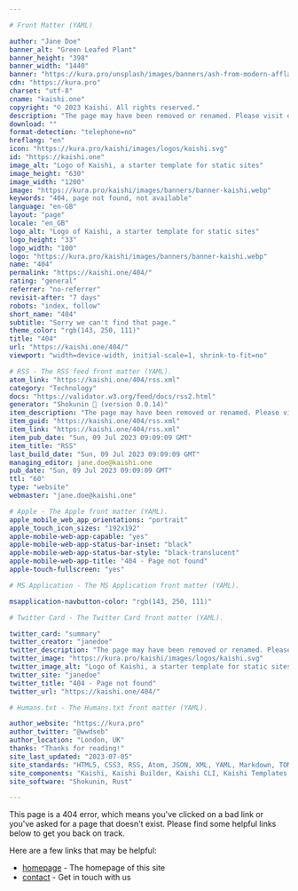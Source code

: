 ```yaml
---

# Front Matter (YAML)

author: "Jane Doe"
banner_alt: "Green Leafed Plant"
banner_height: "398"
banner_width: "1440"
banner: "https://kura.pro/unsplash/images/banners/ash-from-modern-afflatus-NQ6Lh81BTRs-unsplash.jpg"
cdn: "https://kura.pro"
charset: "utf-8"
cname: "kaishi.one"
copyright: "© 2023 Kaishi. All rights reserved."
description: "The page may have been removed or renamed. Please visit our homepage for more information."
download: ""
format-detection: "telephone=no"
hreflang: "en"
icon: "https://kura.pro/kaishi/images/logos/kaishi.svg"
id: "https://kaishi.one"
image_alt: "Logo of Kaishi, a starter template for static sites"
image_height: "630"
image_width: "1200"
image: "https://kura.pro/kaishi/images/banners/banner-kaishi.webp"
keywords: "404, page not found, not available"
language: "en-GB"
layout: "page"
locale: "en_GB"
logo_alt: "Logo of Kaishi, a starter template for static sites"
logo_height: "33"
logo_width: "100"
logo: "https://kura.pro/kaishi/images/banners/banner-kaishi.webp"
name: "404"
permalink: "https://kaishi.one/404/"
rating: "general"
referrer: "no-referrer"
revisit-after: "7 days"
robots: "index, follow"
short_name: "404"
subtitle: "Sorry we can't find that page."
theme_color: "rgb(143, 250, 111)"
title: "404"
url: "https://kaishi.one/404/"
viewport: "width=device-width, initial-scale=1, shrink-to-fit=no"

# RSS - The RSS feed front matter (YAML).
atom_link: "https://kaishi.one/404/rss.xml"
category: "Technology"
docs: "https://validator.w3.org/feed/docs/rss2.html"
generator: "Shokunin 🦀 (version 0.0.14)"
item_description: "The page may have been removed or renamed. Please visit our homepage for more information."
item_guid: "https://kaishi.one/404/rss.xml"
item_link: "https://kaishi.one/404/rss.xml"
item_pub_date: "Sun, 09 Jul 2023 09:09:09 GMT"
item_title: "RSS"
last_build_date: "Sun, 09 Jul 2023 09:09:09 GMT"
managing_editor: jane.doe@kaishi.one
pub_date: "Sun, 09 Jul 2023 09:09:09 GMT"
ttl: "60"
type: "website"
webmaster: "jane.doe@kaishi.one"

# Apple - The Apple front matter (YAML).
apple_mobile_web_app_orientations: "portrait"
apple_touch_icon_sizes: "192x192"
apple-mobile-web-app-capable: "yes"
apple-mobile-web-app-status-bar-inset: "black"
apple-mobile-web-app-status-bar-style: "black-translucent"
apple-mobile-web-app-title: "404 - Page not found"
apple-touch-fullscreen: "yes"

# MS Application - The MS Application front matter (YAML).

msapplication-navbutton-color: "rgb(143, 250, 111)"

# Twitter Card - The Twitter Card front matter (YAML).

twitter_card: "summary"
twitter_creator: "janedoe"
twitter_description: "The page may have been removed or renamed. Please visit our homepage for more information."
twitter_image: "https://kura.pro/kaishi/images/logos/kaishi.svg"
twitter_image_alt: "Logo of Kaishi, a starter template for static sites"
twitter_site: "janedoe"
twitter_title: "404 - Page not found"
twitter_url: "https://kaishi.one/404/"

# Humans.txt - The Humans.txt front matter (YAML).

author_website: "https://kura.pro"
author_twitter: "@wwdseb"
author_location: "London, UK"
thanks: "Thanks for reading!"
site_last_updated: "2023-07-05"
site_standards: "HTML5, CSS3, RSS, Atom, JSON, XML, YAML, Markdown, TOML"
site_components: "Kaishi, Kaishi Builder, Kaishi CLI, Kaishi Templates, Kaishi Themes"
site_software: "Shokunin, Rust"

---
```


This page is a 404 error, which means you've clicked on a bad link or you've
asked for a page that doesn't exist. Please find some helpful links below to
get you back on track.

Here are a few links that may be helpful:

- [homepage](/) - The homepage of this site
- [contact](/contact/) - Get in touch with us
